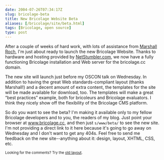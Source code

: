 ```yaml
--- 
date: 2004-07-26T07:34:17Z
slug: bricolage-beta
title: New Bricolage Website Beta
aliases: [/bricolage/site/beta.html]
tags: [Bricolage, open source]
type: post
---
```


<p>After a couple of weeks of hard work, with lots of assistance from <a
href="http://www.spastically.com/" title="Marshall Roch's Blog">Marshall
Roch</a>, I'm just about ready to launch the new Bricolage Website. Thanks to
hardware and hosting provided by <a href="http://www.netstumbler.com/"
title="NetStumbler.com Website">NetStumbler.com</a>, we now have a fully
functioning Bricolage installation and Web server for the bricolage.cc domain.</p>

<p>The new site will launch just before my OSCON talk on Wednesday. In
addition to having the great Web standards-compliant layout (thanks Marshall!)
and a decent amount of extra content, the templates for the site will be made
available for download, too. The templates will make a great <q>best
practices</q> example, both for bricoleurs and Bricolage evaluators. I think
they nicely show off the flexibility of the Bricolage CMS platform.</p>

<p>So do you want to see the beta? I'm making it available only to my fellow
Bricolage developers and to you, the readers of my blog. Just point your
browser at <a href="http://www.bricolage.cc/" title="The Bricolage
Website">www.bricolage.cc</a>, and then just <code>s/www/beta/</code> to see
the new site. I'm not providing a direct link to it here because it's going to
go away on Wednesday and I don't want to get any 404s. Feel free to send me
feedback on the new site--anything about it: design, layout, XHTML, CSS, etc.</p>

<p class="past"><small>Looking for the comments? Try the <a rel="nofollow" href="//past.justatheory.com/bricolage/site/beta.html">old layout</a>.</small></p>



